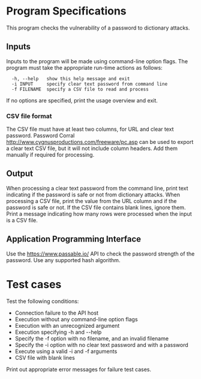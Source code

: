 # Program Specifications
This program checks the vulnerability of a password to dictionary attacks.

## Inputs
Inputs to the program will be made using command-line option flags. The program must take the appropriate run-time actions as follows:
```
  -h, --help   show this help message and exit
  -i INPUT     specify clear text password from command line
  -f FILENAME  specify a CSV file to read and process 
```
If no options are specified, print the usage overview and exit.

### CSV file format

The CSV file must have at least two columns, for URL and clear text password. Password Corral 
        http://www.cygnusproductions.com/freeware/pc.asp
can be used to export a clear text CSV file, but it will not include column headers. Add them manually if required for processing.

## Output
When processing a clear text password from the command line, print text indicating if the password is safe or not from dictionary attacks.
When processing a CSV file, print the value from the URL column and if the password is safe or not.
If the CSV file contains blank lines, ignore them.
Print a message indicating how many rows were processed when the input is a CSV file.

## Application Programming Interface

Use the https://www.passable.io/ API to check the password strength of the password. Use any supported hash algorithm.

# Test cases
Test the following conditions:

* Connection failure to the API host
* Execution without any command-line option flags
* Execution with an unrecognized argument
* Execution specifying -h and --help
* Specify the -f option with no filename, and an invalid filename
* Specify the -i option with no clear text password and with a password
* Execute using a valid -i and -f arguments
* CSV file with blank lines

Print out appropriate error messages for failure test cases.
